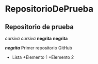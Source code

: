 # RepositorioDePrueba
## Repositorio de prueba
*cursiva* _cursiva_
**negrita** __negrita__

**_negrita_**
Primer repositorio GitHub

* Lista
+Elemento 1
+Elemento 2
